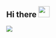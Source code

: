 ## Hi there <img src="https://raw.githubusercontent.com/iampavangandhi/iampavangandhi/master/gifs/Hi.gif" width="30px">

<!--
**Agustinn-1002/Agustinn-1002** is a ✨ _special_ ✨ repository because its `README.md` (this file) appears on your GitHub profile.



Here are some ideas to get you started:

- 🔭 I’m currently working on ...
- 🌱 I’m currently learning ...
- 👯 I’m looking to collaborate on ...
- 🤔 I’m looking for help with ...
- 💬 Ask me about ...
- 📫 How to reach me: ...
- 😄 Pronouns: ...
- ⚡ Fun fact: ...
-->
<img src="https://img.freepik.com/vector-gratis/desarrollo-web-ingenieria-programadores-sitio-web-codificacion-pantallas-interfaz-realidad-aumentada-desarrollador-ingeniero-proyectos-software-programacion-o-diseno-aplicaciones-ilustracion-dibujos-animados_107791-3863.jpg?w=1380&t=st=1682986368~exp=1682986968~hmac=2f9bd03bb760b32db680a569e34abb483c7d07280ada24b412f2e78d05dadd38">
